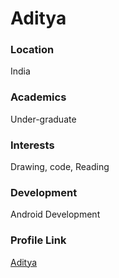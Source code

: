 # Aditya
### Location
India
### Academics
Under-graduate
### Interests
Drawing, code, Reading
### Development
Android Development
### Profile Link
[Aditya](https://github.com/Abhushan01)
